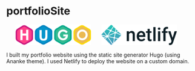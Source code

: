 # portfolioSite

&nbsp; &nbsp; &nbsp; <img src = "readme-images/hugo-logo1.png" width="200">  &nbsp; &nbsp; &nbsp;  <img src = "readme-images/netlify-logo.png" width="200">

 I built my portfolio website using the static site generator Hugo (using Ananke theme). I used Netlify to deploy the website on a custom domain.
